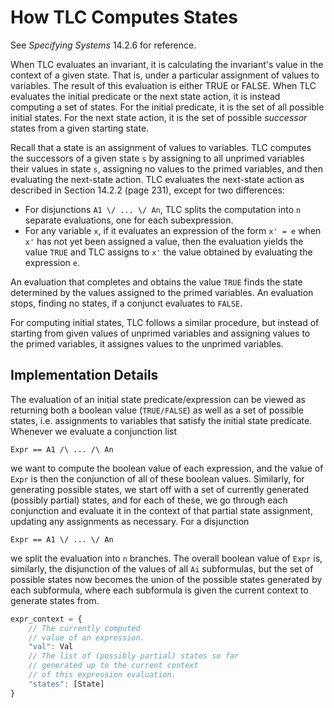 # How TLC Computes States

See *Specifying Systems* 14.2.6 for reference.

When TLC evaluates an invariant, it is calculating the invariant's value in the context of a given state. That is, under a particular assignment of values to variables. The result of this evaluation is either TRUE or FALSE. When TLC evaluates the initial predicate or the next state action, it is instead computing a set of states. For the initial predicate, it is the set of all possible initial states. For the next state action, it is the set of possible *successor* states from a given starting state.

Recall that a state is an assignment of values to variables. TLC computes the successors of a given state `s` by assigning to all unprimed variables their values in state `s`, assigning no values to the primed variables, and then evaluating the next-state action. TLC evaluates the next-state action as described in Section 14.2.2 (page 231), except for two differences:
- For disjunctions `A1 \/ ... \/ An`, TLC splits the computation into `n` separate evaluations, one for each subexpression. 
- For any variable `x`, if it evaluates an expression of the form `x' = e` when `x'` has not yet been assigned a value, then the evaluation yields the value `TRUE` and TLC assigns to `x'` the value obtained by evaluating the expression `e`.

An evaluation that completes and obtains the value `TRUE` finds the state determined by the values assigned to the primed variables. An evaluation stops, finding no states, if a conjunct evaluates to `FALSE`.

For computing initial states, TLC follows a similar procedure, but instead of starting from given values of unprimed variables and assigning values to the primed variables, it assignes values to the unprimed variables.

## Implementation Details

The evaluation of an initial state predicate/expression can be viewed as returning both a boolean value (`TRUE/FALSE`) as well as a set of possible states, i.e. assignments to variables that satisfy the initial state predicate. Whenever we evaluate a conjunction list 
```tla
Expr == A1 /\ ... /\ An
```
we want to compute the boolean value of each expression, and the value of `Expr` is then the conjunction of all of these boolean values. Similarly, for generating possible states, we start off with a set of currently generated (possibly partial) states, and for each of these, we go through each conjunction and evaluate it in the context of that partial state assignment, updating any assignments as necessary. For a disjunction 
```tla
Expr == A1 \/ ... \/ An
```
we split the evaluation into `n` branches. The overall boolean value of `Expr` is, similarly, the disjunction of the values of all `Ai` subformulas, but the set of possible states now becomes the union of the possible states generated by each subformula, where each subformula is given the current context to generate states from.

```javascript
expr_context = {
    // The currently computed 
    // value of an expression.
    "val": Val
    // The list of (possibly partial) states so far 
    // generated up to the current context
    // of this expression evaluation.
    "states": [State]
}
```
